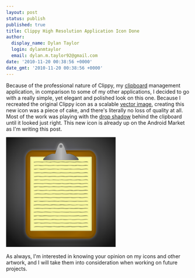 ```yaml
---
layout: post
status: publish
published: true
title: Clippy High Resolution Application Icon Done
author:
  display_name: Dylan Taylor
  login: dylanmtaylor
  email: dylan.m.taylor92@gmail.com
date: '2010-11-20 00:38:56 +0000'
date_gmt: '2010-11-20 00:38:56 +0000'
---
```

<p>Because of the professional nature of Clippy, my <a title="Clipboard (software)" rel="wikipedia" href="http://en.wikipedia.org/wiki/Clipboard_%28software%29">clipboard</a> management application, in comparison to some of my other applications, I decided to go with a really simple, yet elegant and polished look on this one. Because I recreated the original Clippy icon as a scalable <a class="zem_slink" title="Vector graphics" rel="wikipedia" href="http://en.wikipedia.org/wiki/Vector_graphics">vector image</a>, creating this new icon was a piece of cake, and there's literally no loss of quality at all. Most of the work was playing with the <a class="zem_slink" title="Drop shadow" rel="wikipedia" href="http://en.wikipedia.org/wiki/Drop_shadow">drop shadow</a> behind the clipboard until it looked just right. This new icon is already up on the Android Market as I'm writing this post.</p>
<p><a rel="attachment wp-att-900" href="/pages/blog/2010/11/20/clippy-high-resolution-application-icon-done/clippy-high-resolution-application-icon/"><img class="alignnone size-medium wp-image-900" title="Clippy High Resolution Application Icon" src="/images/blog/2010/11/Clippy-High-Resolution-Application-Icon-300x300.png" alt="" width="300" height="300" /></a></p>
<p>As always, I'm interested in knowing your opinion on my icons and other artwork, and I will take them into consideration when working on future projects.</p>
